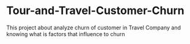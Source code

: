 # Tour-and-Travel-Customer-Churn
This project about analyze churn of customer in Travel Company and knowing what is factors that influence to churn
